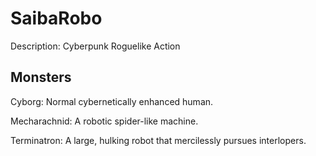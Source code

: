 # SaibaRobo
Description: Cyberpunk Roguelike Action

## Monsters
Cyborg: Normal cybernetically enhanced human.

Mecharachnid: A robotic spider-like machine.

Terminatron: A large, hulking robot that mercilessly pursues interlopers.
